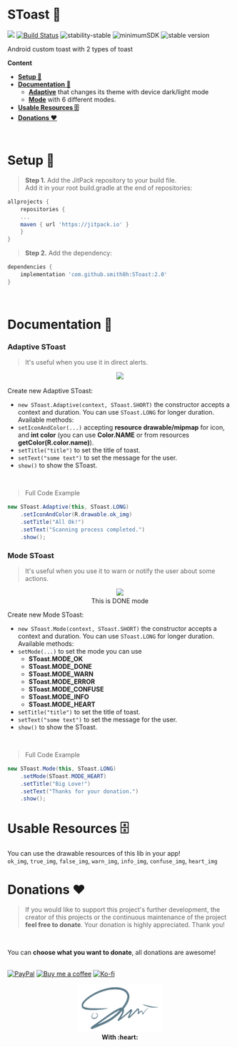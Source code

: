 # SToast 🌄

[![](https://jitpack.io/v/smith8h/SToast.svg)](https://jitpack.io/#smith8h/SToast)
[![Build Status](https://travis-ci.org/niltonvasques/simplecov-shields-badge.svg?branch=master)](https://travis-ci.org/niltonvasques/simplecov-shields-badge)
![stability-stable](https://img.shields.io/badge/stability-stable-green.svg)
![minimumSDK](https://img.shields.io/badge/minSDK-21-f39f37)
![stable version](https://img.shields.io/badge/stable_version-2.0-blue)
<br>

Android custom toast with 2 types of toast
<br/>

**Content**
- [**Setup 📲**](#setup-)
- [**Documentation 📃**](#documentation-)
  - [**Adaptive**](#Adaptive-SToast) that changes its theme with device dark/light mode<br>
  - [**Mode**](#Mode-SToast) with 6 different modes.
- [**Usable Resources 🗄**](#usable-resources-)
- [**Donations :heart:**](#donations-)
<br/>

# Setup 📲
> **Step 1.** Add the JitPack repository to your build file.</br>
Add it in your root build.gradle at the end of repositories:
```gradle
allprojects {
    repositories {
	...
	maven { url 'https://jitpack.io' }
    }
}
```
> **Step 2.** Add the dependency:
```gradle
dependencies {
    implementation 'com.github.smith8h:SToast:2.0'
}
```

<br/>

# Documentation 📃
### Adaptive SToast
> It's useful when you use it in direct alerts.

<p align="center">
<img src="https://te.legra.ph/file/3383a5c2ea7b770e257f1.jpg" style="width: 80%;"/>
</p>

Create new Adaptive SToast:
- `new SToast.Adaptive(context, SToast.SHORT)` the constructor accepts a context and duration.
You can use `SToast.LONG` for longer duration.
Available methods:
- `setIconAndColor(...)` accepting **resource drawable/mipmap** for icon, and **int color** (you can use **Color.NAME** or from resources **getColor(R.color.name)**).
- `setTitle("title")` to set the title of toast.
- `setText("some text")` to set the message for the user.
- `show()` to show the SToast.
<br/>

> Full Code Example
```java
new SToast.Adaptive(this, SToast.LONG)
    .setIconAndColor(R.drawable.ok_img)
    .setTitle("All Ok!")
    .setText("Scanning process completed.")
    .show();
```

### Mode SToast
> It's useful when you use it to warn or notify the user about some actions.

<p align="center">
<img src="https://te.legra.ph/file/0b5e005fb10eda4125987.jpg" style="width: 80%;"/>
<br/>
This is DONE mode
</p>

Create new Mode SToast:
- `new SToast.Mode(context, SToast.SHORT)` the constructor accepts a context and duration.
You can use `SToast.LONG` for longer duration.
Available methods:
- `setMode(...)` to set the mode you can use
  - **SToast.MODE_OK**
  - **SToast.MODE_DONE**
  - **SToast.MODE_WARN**
  - **SToast.MODE_ERROR**
  - **SToast.MODE_CONFUSE**
  - **SToast.MODE_INFO**
  - **SToast.MODE_HEART**
- `setTitle("title")` to set the title of toast.
- `setText("some text")` to set the message for the user.
- `show()` to show the SToast.
<br/>

> Full Code Example
```java
new SToast.Mode(this, SToast.LONG)
    .setMode(SToast.MODE_HEART)
    .setTitle("Big Love!")
    .setText("Thanks for your donation.")
    .show();
```

# Usable Resources 🗄
You can use the drawable resources of this lib in your app!<br>
`ok_img`, `true_img`, `false_img`, `warn_img`, `info_img`, `confuse_img`, `heart_img`
<br/>

# Donations ❤
> If you would like to support this project's further development, the creator of this projects or the continuous maintenance of the project **feel free to donate**.
Your donation is highly appreciated. Thank you!
<br/>

You can **choose what you want to donate**, all donations are awesome!</br>
<br/>

[![PayPal](https://img.shields.io/badge/PayPal-00457C?style=for-the-badge&logo=paypal&logoColor=white)](https://www.paypal.me/husseinshakir)
[![Buy me a coffee](https://img.shields.io/badge/Buy_Me_A_Coffee-FFDD00?style=for-the-badge&logo=buy-me-a-coffee&logoColor=black)](https://www.buymeacoffee.com/HusseinShakir)
[![Ko-fi](https://img.shields.io/badge/Ko--fi-F16061?style=for-the-badge&logo=ko-fi&logoColor=white)](https://ko-fi.com/husseinsmith)
<br/>

<p align="center">
  <img src="https://raw.githubusercontent.com/smith8h/smith8h/main/20221103_150053.png" style="width: 38%;"/>
  <br><b>With :heart:</b>
</p>
